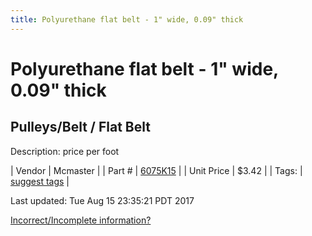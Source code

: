 ```yaml
---
title: Polyurethane flat belt - 1" wide, 0.09" thick
---
```


# Polyurethane flat belt - 1" wide, 0.09" thick
## Pulleys/Belt / Flat Belt
Description: 	price per foot 

| Vendor | Mcmaster | 
| Part # | [6075K15](https://www.mcmaster.com/#6075K15) | 
| Unit Price | $3.42 | 
| Tags: | [suggest tags](https://docs.google.com/forms/d/e/1FAIpQLSeWyY8v3RgOty-MyWmh9U0iivNYN_molChYyS-0U-o-kOAv_g/viewform) | 

Last updated: Tue Aug 15 23:35:21 PDT 2017

 [Incorrect/Incomplete information?](https://docs.google.com/forms/d/e/1FAIpQLSeWyY8v3RgOty-MyWmh9U0iivNYN_molChYyS-0U-o-kOAv_g/viewform)